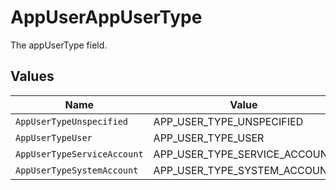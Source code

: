 # AppUserAppUserType

The appUserType field.


## Values

| Name                          | Value                         |
| ----------------------------- | ----------------------------- |
| `AppUserTypeUnspecified`      | APP_USER_TYPE_UNSPECIFIED     |
| `AppUserTypeUser`             | APP_USER_TYPE_USER            |
| `AppUserTypeServiceAccount`   | APP_USER_TYPE_SERVICE_ACCOUNT |
| `AppUserTypeSystemAccount`    | APP_USER_TYPE_SYSTEM_ACCOUNT  |